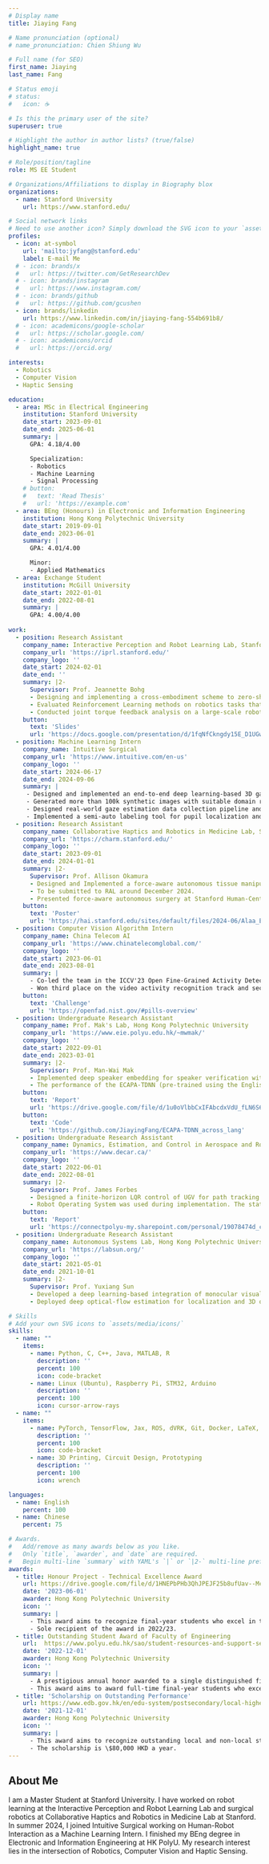 ```yaml
---
# Display name
title: Jiaying Fang

# Name pronunciation (optional)
# name_pronunciation: Chien Shiung Wu

# Full name (for SEO)
first_name: Jiaying
last_name: Fang

# Status emoji
# status:
#   icon: ☕️

# Is this the primary user of the site?
superuser: true

# Highlight the author in author lists? (true/false)
highlight_name: true

# Role/position/tagline
role: MS EE Student

# Organizations/Affiliations to display in Biography blox
organizations:
  - name: Stanford University
    url: https://www.stanford.edu/

# Social network links
# Need to use another icon? Simply download the SVG icon to your `assets/media/icons/` folder.
profiles:
  - icon: at-symbol
    url: 'mailto:jyfang@stanford.edu'
    label: E-mail Me
  # - icon: brands/x
  #   url: https://twitter.com/GetResearchDev
  # - icon: brands/instagram
  #   url: https://www.instagram.com/
  # - icon: brands/github
  #   url: https://github.com/gcushen
  - icon: brands/linkedin
    url: https://www.linkedin.com/in/jiaying-fang-554b691b8/
  # - icon: academicons/google-scholar
  #   url: https://scholar.google.com/
  # - icon: academicons/orcid
  #   url: https://orcid.org/

interests:
  - Robotics
  - Computer Vision
  - Haptic Sensing

education:
  - area: MSc in Electrical Engineering
    institution: Stanford University
    date_start: 2023-09-01
    date_end: 2025-06-01
    summary: |
      GPA: 4.18/4.00

      Specialization:
      - Robotics
      - Machine Learning
      - Signal Processing
    # button:
    #   text: 'Read Thesis'
    #   url: 'https://example.com'
  - area: BEng (Honours) in Electronic and Information Engineering
    institution: Hong Kong Polytechnic University
    date_start: 2019-09-01
    date_end: 2023-06-01
    summary: |
      GPA: 4.01/4.00

      Minor:
      - Applied Mathematics
  - area: Exchange Student
    institution: McGill University
    date_start: 2022-01-01
    date_end: 2022-08-01
    summary: |
      GPA: 4.00/4.00
      
work:
  - position: Research Assistant
    company_name: Interactive Perception and Robot Learning Lab, Stanford University 
    company_url: 'https://iprl.stanford.edu/'
    company_logo: ''
    date_start: 2024-02-01
    date_end: ''
    summary: |2-
      Supervisor: Prof. Jeannette Bohg
      - Designing and implementing a cross-embodiment scheme to zero-shot transfer a policy trained on videos of humans performing a task to a robot. To be submitted in January 2025, aiming for RSS 2025.
      - Evaluated Reinforcement Learning methods on robotics tasks that require fast reactive motions in Mujoco. This project is funded by Toyota Research Institute.
      - Conducted joint torque feedback analysis on a large-scale robotics dataset - DROID dataset. Presented important rules of haptic data collection in future large-scale distributed robotics dataset at Stanford cross-labs robotics meeting. 
    button:
      text: 'Slides'
      url: 'https://docs.google.com/presentation/d/1fqNfCkngdy15E_D1UGwR4o48xJiQogwx017seOpB4So/edit?usp=sharing'
  - position: Machine Learning Intern
    company_name: Intuitive Surgical
    company_url: 'https://www.intuitive.com/en-us'
    company_logo: ''
    date_start: 2024-06-17
    date_end: 2024-09-06
    summary: |
     - Designed and implemented an end-to-end deep learning-based 3D gaze estimation algorithm. The algorithm is robust to head motions, and it improves the gaze estimation performance by 84.5%.
     - Generated more than 100k synthetic images with suitable domain randomization in Blender for gaze estimation training.
     - Designed real-world gaze estimation data collection pipeline and conducted data collection. Conducted detailed analysis and visualization of the dataset.
     - Implemented a semi-auto labeling tool for pupil localization and segmentation using SAM2.
  - position: Research Assistant
    company_name: Collaborative Haptics and Robotics in Medicine Lab, Stanford University
    company_url: 'https://charm.stanford.edu/'
    company_logo: ''
    date_start: 2023-09-01
    date_end: 2024-01-01
    summary: |2-
      Supervisor: Prof. Allison Okamura
      - Designed and Implemented a force-aware autonomous tissue manipulation model using imitation learning with da-Vinci Research Kit (dVRK). The task completion rate of autonomous tissue retraction increased 50\% with haptic sensing. 
      - To be submitted to RAL around December 2024.
      - Presented force-aware autonomous surgery at Stanford Human-Centered Artificial Intelligence Conference 2024.
    button:
      text: 'Poster'
      url: 'https://hai.stanford.edu/sites/default/files/2024-06/Alaa_Eldin_and_Jiaying_Fang.pdf'
  - position: Computer Vision Algorithm Intern
    company_name: China Telecom AI
    company_url: 'https://www.chinatelecomglobal.com/'
    company_logo: ''
    date_start: 2023-06-01
    date_end: 2023-08-01
    summary: |
      - Co-led the team in the ICCV'23 Open Fine-Grained Activity Detection Challenge.
      - Won third place on the video activity recognition track and second place on the video activity detection track.
    button:
      text: 'Challenge'
      url: 'https://openfad.nist.gov/#pills-overview'
  - position: Undergraduate Research Assistant
    company_name: Prof. Mak's Lab, Hong Kong Polytechnic University
    company_url: 'https://www.eie.polyu.edu.hk/~mwmak/'
    company_logo: ''
    date_start: 2022-09-01
    date_end: 2023-03-01
    summary: |2-
      Supervisor: Prof. Man-Wai Mak
      - Implemented deep speaker embedding for speaker verification with a domain loss to alleviate the languages mismatch problem.
      - The performance of the ECAPA-TDNN (pre-trained using the English dataset) on the unlabelled Chinese dataset has improved by 10% with the MMD-based domain loss. Won the Honours Project Technical Excellence Award. 
    button:
      text: 'Report'
      url: 'https://drive.google.com/file/d/1u0oVlbbCxIFAbcdxVdU_fLN6S6T79gW6/view?usp=sharing'
    button:
      text: 'Code'
      url: 'https://github.com/JiayingFang/ECAPA-TDNN_across_lang'
  - position: Undergraduate Research Assistant
    company_name: Dynamics, Estimation, and Control in Aerospace and Robotics Lab, McGill University
    company_url: 'https://www.decar.ca/'
    company_logo: ''
    date_start: 2022-06-01
    date_end: 2022-08-01
    summary: |2-
      Supervisor: Prof. James Forbes
      - Designed a finite-horizon LQR control of UGV for path tracking.
      - Robot Operating System was used during implementation. The state of UGV was represented as an element of direct Euclidean isometries, SE(2). 
    button:
      text: 'Report'
      url: 'https://connectpolyu-my.sharepoint.com/personal/19078474d_connect_polyu_hk/_layouts/15/onedrive.aspx?id=%2Fpersonal%2F19078474d%5Fconnect%5Fpolyu%5Fhk%2FDocuments%2FLQR%5FController%5FDesign%5FReport%5FJiayingFang%2Epdf&parent=%2Fpersonal%2F19078474d%5Fconnect%5Fpolyu%5Fhk%2FDocuments&ga=1'
  - position: Undergraduate Research Assistant
    company_name: Autonomous Systems Lab, Hong Kong Polytechnic University
    company_url: 'https://labsun.org/'
    company_logo: ''
    date_start: 2021-05-01
    date_end: 2021-10-01
    summary: |2-
      Supervisor: Prof. Yuxiang Sun
      - Developed a deep learning-based integration of monocular visual odometry and multi-object tracking.
      - Deployed deep optical-flow estimation for localization and 3D object detection models for 3D multi-object tracking.

# Skills
# Add your own SVG icons to `assets/media/icons/`
skills:
  - name: ""
    items:
      - name: Python, C, C++, Java, MATLAB, R
        description: ''
        percent: 100
        icon: code-bracket
      - name: Linux (Ubuntu), Raspberry Pi, STM32, Arduino
        description: ''
        percent: 100
        icon: cursor-arrow-rays
  - name: ""
    items:
      - name: PyTorch, TensorFlow, Jax, ROS, dVRK, Git, Docker, LaTeX, Blender, Mujoco, Gazebo, AutoCAD, SolidWorks
        description: ''
        percent: 100
        icon: code-bracket
      - name: 3D Printing, Circuit Design, Prototyping
        description: ''
        percent: 100
        icon: wrench

languages:
  - name: English
    percent: 100
  - name: Chinese
    percent: 75

# Awards.
#   Add/remove as many awards below as you like.
#   Only `title`, `awarder`, and `date` are required.
#   Begin multi-line `summary` with YAML's `|` or `|2-` multi-line prefix and indent 2 spaces below.
awards:
  - title: Honour Project - Technical Excellence Award
    url: https://drive.google.com/file/d/1HNEPbPHb3QhJPEJF25b8ufUav--McnfZ/view?usp=sharing
    date: '2023-06-01'
    awarder: Hong Kong Polytechnic University
    icon: ''
    summary: |
      - This award aims to recognize final-year students who excel in their Honours Project. 
      - Sole recipient of the award in 2022/23.
  - title: Outstanding Student Award of Faculty of Engineering
    url:  https://www.polyu.edu.hk/sao/student-resources-and-support-section/scholarships/outstanding-student-award-scheme/awardees-sharing/
    date: '2022-12-01'
    awarder: Hong Kong Polytechnic University
    icon: ''
    summary: |
      - A prestigious annual honor awarded to a single distinguished final-year undergraduate student within the Faculty of Engineering, Hong Kong Polytechnic University.
      - This award aims to award full-time final-year students who excel in both academic and non-academic pursuits during their studies.
  - title: 'Scholarship on Outstanding Performance'
    url: https://www.edb.gov.hk/en/edu-system/postsecondary/local-higher-edu/publicly-funded-programmes/scholarship.html
    date: '2021-12-01'
    awarder: Hong Kong Polytechnic University
    icon: ''
    summary: |
      - This award aims to recognize outstanding local and non-local students studying Hong Kong.
      - The scholarship is \$80,000 HKD a year.
---
```


## About Me

I am a Master Student at Stanford University. I have worked on robot learning at the Interactive Perception and Robot Learning Lab and surgical robotics at Collaborative Haptics and Robotics in Medicine Lab at Stanford. In summer 2024, I joined Intuitive Surgical working on Human-Robot Interaction as a Machine Learning Intern. I finished my BEng degree in Electronic and Information Engineering at HK PolyU. My research interest lies in the intersection of Robotics, Computer Vision and Haptic Sensing.
